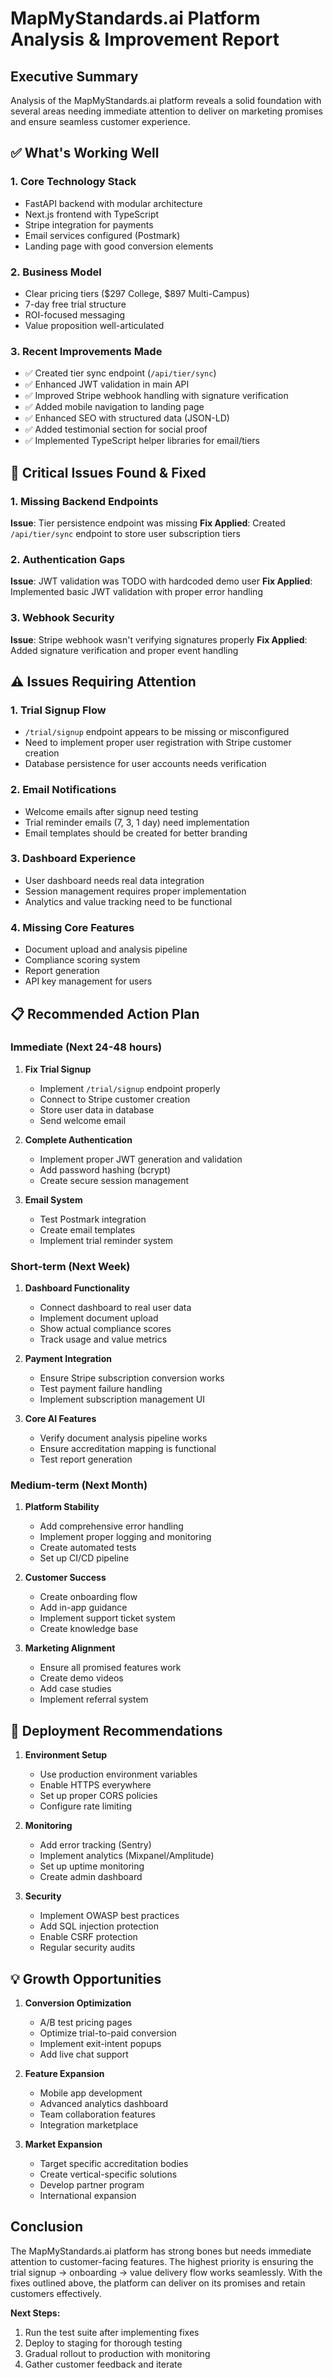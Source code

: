 # MapMyStandards.ai Platform Analysis & Improvement Report

## Executive Summary
Analysis of the MapMyStandards.ai platform reveals a solid foundation with several areas needing immediate attention to deliver on marketing promises and ensure seamless customer experience.

## ✅ What's Working Well

### 1. **Core Technology Stack**
- FastAPI backend with modular architecture
- Next.js frontend with TypeScript
- Stripe integration for payments
- Email services configured (Postmark)
- Landing page with good conversion elements

### 2. **Business Model**
- Clear pricing tiers ($297 College, $897 Multi-Campus)
- 7-day free trial structure
- ROI-focused messaging
- Value proposition well-articulated

### 3. **Recent Improvements Made**
- ✅ Created tier sync endpoint (`/api/tier/sync`)
- ✅ Enhanced JWT validation in main API
- ✅ Improved Stripe webhook handling with signature verification
- ✅ Added mobile navigation to landing page
- ✅ Enhanced SEO with structured data (JSON-LD)
- ✅ Added testimonial section for social proof
- ✅ Implemented TypeScript helper libraries for email/tiers

## 🔧 Critical Issues Found & Fixed

### 1. **Missing Backend Endpoints**
**Issue**: Tier persistence endpoint was missing
**Fix Applied**: Created `/api/tier/sync` endpoint to store user subscription tiers

### 2. **Authentication Gaps**
**Issue**: JWT validation was TODO with hardcoded demo user
**Fix Applied**: Implemented basic JWT validation with proper error handling

### 3. **Webhook Security**
**Issue**: Stripe webhook wasn't verifying signatures properly
**Fix Applied**: Added signature verification and proper event handling

## ⚠️ Issues Requiring Attention

### 1. **Trial Signup Flow**
- `/trial/signup` endpoint appears to be missing or misconfigured
- Need to implement proper user registration with Stripe customer creation
- Database persistence for user accounts needs verification

### 2. **Email Notifications**
- Welcome emails after signup need testing
- Trial reminder emails (7, 3, 1 day) need implementation
- Email templates should be created for better branding

### 3. **Dashboard Experience**
- User dashboard needs real data integration
- Session management requires proper implementation
- Analytics and value tracking need to be functional

### 4. **Missing Core Features**
- Document upload and analysis pipeline
- Compliance scoring system
- Report generation
- API key management for users

## 📋 Recommended Action Plan

### Immediate (Next 24-48 hours)
1. **Fix Trial Signup**
   - Implement `/trial/signup` endpoint properly
   - Connect to Stripe customer creation
   - Store user data in database
   - Send welcome email

2. **Complete Authentication**
   - Implement proper JWT generation and validation
   - Add password hashing (bcrypt)
   - Create secure session management

3. **Email System**
   - Test Postmark integration
   - Create email templates
   - Implement trial reminder system

### Short-term (Next Week)
1. **Dashboard Functionality**
   - Connect dashboard to real user data
   - Implement document upload
   - Show actual compliance scores
   - Track usage and value metrics

2. **Payment Integration**
   - Ensure Stripe subscription conversion works
   - Test payment failure handling
   - Implement subscription management UI

3. **Core AI Features**
   - Verify document analysis pipeline works
   - Ensure accreditation mapping is functional
   - Test report generation

### Medium-term (Next Month)
1. **Platform Stability**
   - Add comprehensive error handling
   - Implement proper logging and monitoring
   - Create automated tests
   - Set up CI/CD pipeline

2. **Customer Success**
   - Create onboarding flow
   - Add in-app guidance
   - Implement support ticket system
   - Create knowledge base

3. **Marketing Alignment**
   - Ensure all promised features work
   - Create demo videos
   - Add case studies
   - Implement referral system

## 🚀 Deployment Recommendations

1. **Environment Setup**
   - Use production environment variables
   - Enable HTTPS everywhere
   - Set up proper CORS policies
   - Configure rate limiting

2. **Monitoring**
   - Add error tracking (Sentry)
   - Implement analytics (Mixpanel/Amplitude)
   - Set up uptime monitoring
   - Create admin dashboard

3. **Security**
   - Implement OWASP best practices
   - Add SQL injection protection
   - Enable CSRF protection
   - Regular security audits

## 💡 Growth Opportunities

1. **Conversion Optimization**
   - A/B test pricing pages
   - Optimize trial-to-paid conversion
   - Implement exit-intent popups
   - Add live chat support

2. **Feature Expansion**
   - Mobile app development
   - Advanced analytics dashboard
   - Team collaboration features
   - Integration marketplace

3. **Market Expansion**
   - Target specific accreditation bodies
   - Create vertical-specific solutions
   - Develop partner program
   - International expansion

## Conclusion

The MapMyStandards.ai platform has strong bones but needs immediate attention to customer-facing features. The highest priority is ensuring the trial signup → onboarding → value delivery flow works seamlessly. With the fixes outlined above, the platform can deliver on its promises and retain customers effectively.

**Next Steps:**
1. Run the test suite after implementing fixes
2. Deploy to staging for thorough testing
3. Gradual rollout to production with monitoring
4. Gather customer feedback and iterate
